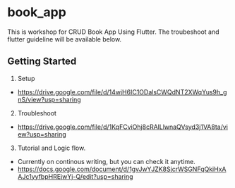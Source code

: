 # book_app

This is workshop for CRUD Book App Using Flutter. The troubeshoot and flutter guideline will be available below.

## Getting Started

1. Setup
- https://drive.google.com/file/d/14wjH6IC1ODalsCWQdNT2XWqYus9h_gnS/view?usp=sharing

2. Troubleshoot
- https://drive.google.com/file/d/1KqFCviOhj8cRAlLlwnaQVsyd3j1VA8ta/view?usp=sharing

3. Tutorial and Logic flow.
- Currently on continous writing, but you can check it anytime.
- https://docs.google.com/document/d/1gvJwYJZK8SjcrWSGNFqQkiHxAAJc1yyfbpHREjwYj-Q/edit?usp=sharing
